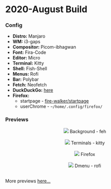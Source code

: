 # 2020-August Build

### Config
- **Distro:** Manjaro
- **WM:** i3-gaps
- **Compositor:** Picom-ibhagwan
- **Font:** Fira-Code
- **Editor:** Micro
- **Terminal:** Kitty
- **Shell:** Fish-Shell
- **Menus:** Rofi
- **Bar:** Polybar
- **Fetch:** Neofetch
- **DuckDuckGo:** [here](https://www.duckduckgo.com/?kae=d&k5=1&kaq=-1&kj=0e1419&k7=070b0f&k21=141c25&kaa=d36a97&k8=9de2d5&kx=20b7bf&k9=ffffff)
- **Firefox:**
  - startpage - [fire-walker/startpage](https://www.github.com/fire-walker/startpage)
  - userChrome - `~/home/.config/firefox/`

### Previews

<div align="center">
  <img src="https://github.com/fire-walker/rice/blob/master/August-2020/home/.config/previews/Background.png?raw=true">
  Background - feh
  <br /><br />
</div>

<div align="center">
  <img src="https://github.com/fire-walker/rice/blob/master/August-2020/home/.config/previews/Terms.png?raw=true">
  Terminals - kitty
  <br /><br />
</div>

<div align="center">
  <img src="https://github.com/fire-walker/rice/blob/master/August-2020/home/.config/previews/Firefox.png?raw=true">
  Firefox
  <br /><br />
</div>

<div align="center">
  <img src="https://github.com/fire-walker/rice/blob/master/August-2020/home/.config/previews/Dmenu.png?raw=true">
  Dmenu - rofi
  <br /><br />
</div>

More previews [here...](https://github.com/fire-walker/rice/tree/August-2020/master/home/.config/previews)
